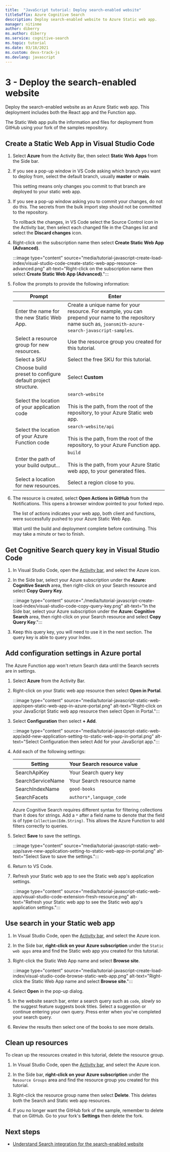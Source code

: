 ```yaml
---
title:  "JavaScript tutorial: Deploy search-enabled website"
titleSuffix: Azure Cognitive Search
description: Deploy search-enabled website to Azure Static web app.
manager: nitinme
author: diberry
ms.author: diberry
ms.service: cognitive-search
ms.topic: tutorial
ms.date: 03/18/2021
ms.custom: devx-track-js
ms.devlang: javascript
---
```


# 3 - Deploy the search-enabled website

Deploy the search-enabled website as an Azure Static web app. This deployment includes both the React app and the Function app.  

The Static Web app pulls the information and files for deployment from GitHub using your fork of the samples repository.  

## Create a Static Web App in Visual Studio Code

1. Select **Azure** from the Activity Bar, then select **Static Web Apps** from the Side bar. 

1. If you see a pop-up window in VS Code asking which branch you want to deploy from, select the default branch, usually **master** or **main**. 

    This setting means only changes you commit to that branch are deployed to your static web app. 

1. If you see a pop-up window asking you to commit your changes, do not do this. The secrets from the bulk import step should not be committed to the repository. 

    To rollback the changes, in VS Code select the Source Control icon in the Activity bar, then select each changed file in the Changes list and select the **Discard changes** icon.

1. Right-click on the subscription name then select **Create Static Web App (Advanced)**.    

    :::image type="content" source="media/tutorial-javascript-create-load-index/visual-studio-code-create-static-web-app-resource-advanced.png" alt-text="Right-click on the subscription name then select **Create Static Web App (Advanced)**.":::

1. Follow the prompts to provide the following information:

    |Prompt|Enter|
    |--|--|
    |Enter the name for the new Static Web App.|Create a unique name for your resource. For example, you can prepend your name to the repository name such as, `joansmith-azure-search-javascript-samples`. |
    |Select a resource group for new resources.|Use the resource group you created for this tutorial.|
    |Select a SKU| Select the free SKU for this tutorial.|
    |Choose build preset to configure default project structure.|Select **Custom**|
    |Select the location of your application code|`search-website`<br><br>This is the path, from the root of the repository, to your Azure Static web app. |
    |Select the location of your Azure Function code|`search-website/api`<br><br>This is the path, from the root of the repository, to your Azure Function app. |
    |Enter the path of your build output...|`build`<br><br>This is the path, from your Azure Static web app, to your generated files.|
    |Select a location for new resources.|Select a region close to you.|

1. The resource is created, select **Open Actions in GitHub** from the Notifications. This opens a browser window pointed to your forked repo. 

    The list of actions indicates your web app, both client and functions, were successfully pushed to your Azure Static Web App. 

    Wait until the build and deployment complete before continuing. This may take a minute or two to finish.

## Get Cognitive Search query key in Visual Studio Code

1. In Visual Studio Code, open the [Activity bar](https://code.visualstudio.com/docs/getstarted/userinterface), and select the Azure icon. 

1. In the Side bar, select your Azure subscription under the **Azure: Cognitive Search** area, then right-click on your Search resource and select **Copy Query Key**. 

    :::image type="content" source="./media/tutorial-javascript-create-load-index/visual-studio-code-copy-query-key.png" alt-text="In the Side bar, select your Azure subscription under the **Azure: Cognitive Search** area, then right-click on your Search resource and select **Copy Query Key**.":::

1. Keep this query key, you will need to use it in the next section. The query key is able to query your Index. 

## Add configuration settings in Azure portal

The Azure Function app won't return Search data until the Search secrets are in settings. 

1. Select **Azure** from the Activity Bar. 
1. Right-click on your Static web app resource then select **Open in Portal**.

    :::image type="content" source="media/tutorial-javascript-static-web-app/open-static-web-app-in-azure-portal.png" alt-text="Right-click on your JavaScript Static web app resource then select Open in Portal.":::

1. Select **Configuration** then select **+ Add**.

    :::image type="content" source="media/tutorial-javascript-static-web-app/add-new-application-setting-to-static-web-app-in-portal.png" alt-text="Select Configuration then select Add for your JavaScript app.":::

1. Add each of the following settings:

    |Setting|Your Search resource value|
    |--|--|
    |SearchApiKey|Your Search query key|
    |SearchServiceName|Your Search resource name|
    |SearchIndexName|`good-books`|
    |SearchFacets|`authors*,language_code`|

    Azure Cognitive Search requires different syntax for filtering collections than it does for strings. Add a `*` after a field name to denote that the field is of type `Collection(Edm.String)`. This allows the Azure Function to add filters correctly to queries.

1. Select **Save** to save the settings. 

    :::image type="content" source="media/tutorial-javascript-static-web-app/save-new-application-setting-to-static-web-app-in-portal.png" alt-text="Select Save to save the settings.":::

1. Return to VS Code. 
1. Refresh your Static web app to see the Static web app's application settings. 

    :::image type="content" source="media/tutorial-javascript-static-web-app/visual-studio-code-extension-fresh-resource.png" alt-text="Refresh your Static web app to see the Static web app's application settings.":::

## Use search in your Static web app

1. In Visual Studio Code, open the [Activity bar](https://code.visualstudio.com/docs/getstarted/userinterface), and select the Azure icon.
1. In the Side bar, **right-click on your Azure subscription** under the `Static web apps` area and find the Static web app you created for this tutorial.
1. Right-click the Static Web App name and select **Browse site**.
    
    :::image type="content" source="media/tutorial-javascript-create-load-index/visual-studio-code-browse-static-web-app.png" alt-text="Right-click the Static Web App name and select **Browse site**.":::    

1. Select **Open** in the pop-up dialog.
1. In the website search bar, enter a search query such as `code`, _slowly_ so the suggest feature suggests book titles. Select a suggestion or continue entering your own query. Press enter when you've completed your search query. 
1. Review the results then select one of the books to see more details. 

## Clean up resources

To clean up the resources created in this tutorial, delete the resource group.

1. In Visual Studio Code, open the [Activity bar](https://code.visualstudio.com/docs/getstarted/userinterface), and select the Azure icon. 

1. In the Side bar, **right-click on your Azure subscription** under the `Resource Groups` area and find the resource group you created for this tutorial.
1. Right-click the resource group name then select **Delete**.
    This deletes both the Search and Static web app resources.
1. If you no longer want the GitHub fork of the sample, remember to delete that on GitHub. Go to your fork's **Settings** then delete the fork. 


## Next steps

* [Understand Search integration for the search-enabled website](tutorial-javascript-search-query-integration.md)
